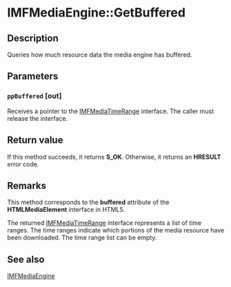 # IMFMediaEngine::GetBuffered

## Description

Queries how much resource data the media engine has buffered.

## Parameters

### `ppBuffered` [out]

Receives a pointer to the [IMFMediaTimeRange](https://learn.microsoft.com/windows/desktop/api/mfmediaengine/nn-mfmediaengine-imfmediatimerange) interface. The caller must release the interface.

## Return value

If this method succeeds, it returns **S_OK**. Otherwise, it returns an **HRESULT** error code.

## Remarks

This method corresponds to the **buffered** attribute of the **HTMLMediaElement** interface in HTML5.

The returned [IMFMediaTimeRange](https://learn.microsoft.com/windows/desktop/api/mfmediaengine/nn-mfmediaengine-imfmediatimerange) interface represents a list of time ranges. The time ranges indicate which portions of the media resource have been downloaded. The time range list can be empty.

## See also

[IMFMediaEngine](https://learn.microsoft.com/windows/desktop/api/mfmediaengine/nn-mfmediaengine-imfmediaengine)